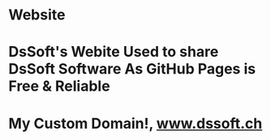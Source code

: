 # Website
# DsSoft's Webite Used to share DsSoft Software As GitHub Pages is Free & Reliable
# My Custom Domain!, www.dssoft.ch
